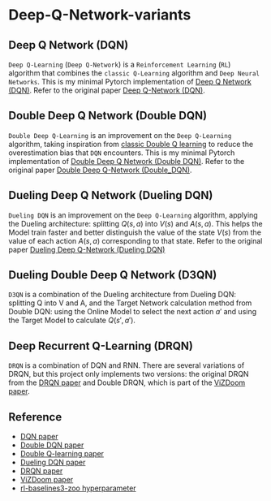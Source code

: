 # Deep-Q-Network-variants

## Deep Q Network (DQN)
`Deep Q-Learning` (`Deep Q-Network`) is a `Reinforcement Learning` (`RL`) algorithm that combines the `classic Q-Learning` algorithm and `Deep Neural Networks`. This is my minimal Pytorch implementation of [Deep Q Network (DQN)](DQN). Refer to the original paper [Deep Q-Network (DQN)](https://arxiv.org/pdf/1312.5602).

## Double Deep Q Network (Double DQN)
`Double Deep Q-Learning` is an improvement on the `Deep Q-Learning` algorithm, taking inspiration from [classic Double Q learning](https://proceedings.neurips.cc/paper_files/paper/2010/file/091d584fced301b442654dd8c23b3fc9-Paper.pdf) to reduce the overestimation bias that `DQN` encounters. This is my minimal Pytorch implementation of [Double Deep Q Network (Double DQN)](DoubleDQN). Refer to the original paper [Double Deep Q-Network (Double_DQN)](https://arxiv.org/pdf/1509.06461).

## Dueling Deep Q Network (Dueling DQN)
`Dueling DQN` is an improvement on the `Deep Q-Learning` algorithm, applying the Dueling architecture: splitting $Q(s, a)$ into $V(s)$ and $A(s, a)$. This helps the Model train faster and better distinguish the value of the state $V(s)$ from the value of each action $A(s, a)$ corresponding to that state. Refer to the original paper [Dueling Deep Q-Network (Dueling DQN)](https://arxiv.org/pdf/1511.06581)

## Dueling Double Deep Q Network (D3QN)
`D3QN` is a combination of the Dueling architecture from Dueling DQN: splitting Q into V and A, and the Target Network calculation method from Double DQN: using the Online Model to select the next action $a'$ and using the Target Model to calculate $Q(s', a')$.

## Deep Recurrent Q-Learning (DRQN)
`DRQN` is a combination of DQN and RNN. There are several variations of DRQN, but this project only implements two versions: the original DRQN from the [DRQN paper](https://arxiv.org/pdf/1507.06527) and Double DRQN, which is part of the [ViZDoom paper](https://arxiv.org/pdf/1801.01000).

## Reference
- [DQN paper](https://arxiv.org/pdf/1312.5602)
- [Double DQN paper](https://arxiv.org/pdf/1509.06461)
- [Double Q-learning paper](https://proceedings.neurips.cc/paper_files/paper/2010/file/091d584fced301b442654dd8c23b3fc9-Paper.pdf)
- [Dueling DQN paper](https://arxiv.org/pdf/1511.06581)
- [DRQN paper](https://arxiv.org/pdf/1507.06527)
- [ViZDoom paper](https://arxiv.org/pdf/1801.01000)
- [rl-baselines3-zoo hyperparameter](https://github.com/DLR-RM/rl-baselines3-zoo/blob/master/hyperparams/dqn.yml)